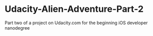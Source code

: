 # Udacity-Alien-Adventure-Part-2
Part two of a project on Udacity.com for the beginning iOS developer nanodegree
